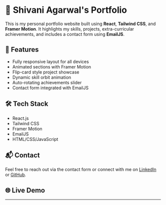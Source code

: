 # 💼 Shivani Agarwal's Portfolio

This is my personal portfolio website built using **React**, **Tailwind CSS**, and **Framer Motion**. It highlights my skills, projects, extra-curricular achievements, and includes a contact form using **EmailJS**.

## 🚀 Features
- Fully responsive layout for all devices
- Animated sections with Framer Motion
- Flip-card style project showcase
- Dynamic skill orbit animation
- Auto-rotating achievements slider
- Contact form integrated with EmailJS

## 🛠️ Tech Stack
- React.js
- Tailwind CSS
- Framer Motion
- EmailJS
- HTML/CSS/JavaScript

## 📬 Contact
Feel free to reach out via the contact form or connect with me on [LinkedIn](https://www.linkedin.com/in/shivani-agarwal-561076260/) or [GitHub](https://github.com/ShivaniAgarwal01).

## 🌐 Live Demo


---

